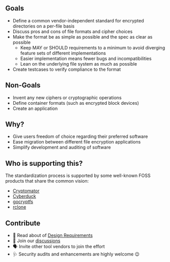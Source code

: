 ## Goals
* Define a common vendor-independent standard for encrypted directories on a per-file basis
* Discuss pros and cons of file formats and cipher choices
* Make the format be as simple as possible and the spec as clear as possible
  * Keep MAY or SHOULD requirements to a minimum to avoid diverging feature sets of different implementations
  * Easier implementation means fewer bugs and incompatibilities
  * Lean on the underlying file system as much as possible
* Create testcases to verify compliance to the format

## Non-Goals
* Invent any new ciphers or cryptographic operations
* Define container formats (such as encrypted block devices)
* Create an application

## Why?
* Give users freedom of choice regarding their preferred software
* Ease migration between different file encryption applications
* Simplify development and auditing of software

## Who is supporting this?
The standardization process is supported by some well-known FOSS products that share the common vision:
* [Cryptomator](https://github.com/cryptomator/cryptomator)
* [Cyberduck](https://github.com/cyberduck/)
* [gocryptfs](https://github.com/rfjakob/gocryptfs/)
* [rclone](https://github.com/rclone/rclone/)

## Contribute
* :memo: Read about of [Design Requirements](Requirements.md)
* :speech_balloon: Join our [discussions](https://github.com/encryption-alliance/unified-vault-format/discussions)
* :speaking_head: Invite other tool vendors to join the effort
* :stethoscope:	Security audits and enhancements are highly welcome :wink:

